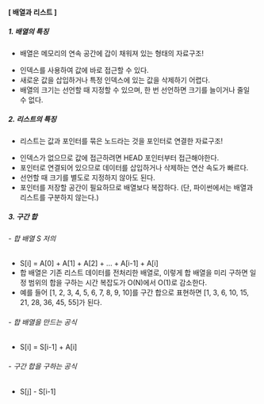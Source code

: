 #### [ 배열과 리스트 ]


##### 1. 배열의 특징
- 배열은 메모리의 연속 공간에 갑이 채워져 있는 형태의 자료구조!
+ 인덱스를 사용하여 값에 바로 접근할 수 있다.
+ 새로운 값을 삽입하거나 특정 인덱스에 있는 값을 삭제하기 어렵다.
+ 배열의 크기는 선언할 때 지정할 수 있으며, 한 번 선언하면 크기를 늘이거나 줄일 수 없다.


##### 2. 리스트의 특징
- 리스트는 값과 포인터를 묶은 노드라는 것을 포인터로 연결한 자료구조!
+ 인덱스가 없으므로 값에 접근하려면 HEAD 포인터부터 접근해야한다.
+ 포인터로 연결되어 있으므로 데이터를 삽입하거나 삭제하는 연산 속도가 빠르다.
+ 선언할 때 크기를 별도로 지정하지 않아도 된다.
+ 포인터를 저장할 공간이 필요하므로 배열보다 복잡하다.
(단, 파이썬에서는 배열과 리스트를 구분하지 않는다.)


##### 3. 구간 합
###### - 합 배열 S 저의
- S[i] = A[0] + A[1] + A[2] + ... + A[i-1] + A[i]
- 합 배열은 기존 리스트 데이터를 전처리한 배열로, 이렇게 합 배열을 미리 구하면 일정 범위의 합을 구하는 시간 복잡도가 O(N)에서 O(1)로 감소한다.
- 예를 들어 [1, 2, 3, 4, 5, 6, 7, 8, 9, 10]를 구간 합으로 표현하면 [1, 3, 6, 10, 15, 21, 28, 36, 45, 55]가 된다.
###### - 합 배열을 만드는 공식
- S[i] = S[i-1] + A[i]
###### - 구간 합을 구하는 공식
- S[j] - S[i-1]